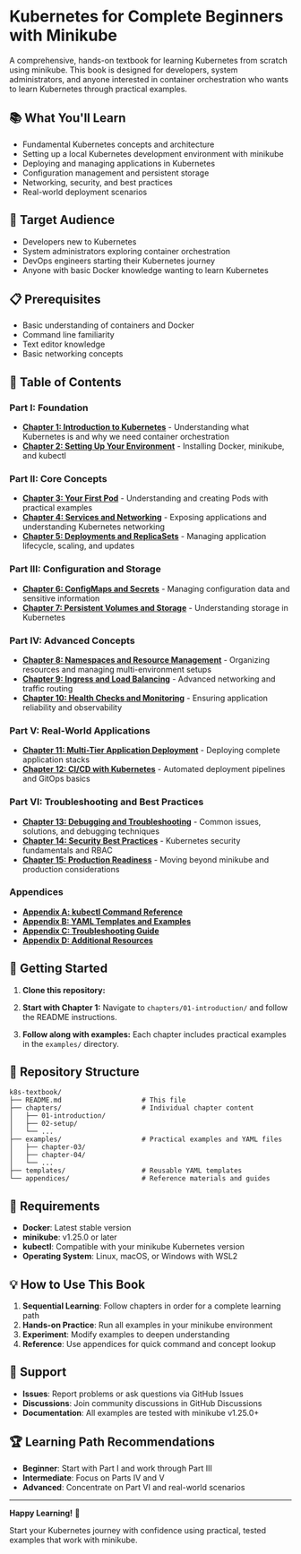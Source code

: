 # Kubernetes for Complete Beginners with Minikube

A comprehensive, hands-on textbook for learning Kubernetes from scratch using minikube. This book is designed for developers, system administrators, and anyone interested in container orchestration who wants to learn Kubernetes through practical examples.

## 📚 What You'll Learn

- Fundamental Kubernetes concepts and architecture
- Setting up a local Kubernetes development environment with minikube
- Deploying and managing applications in Kubernetes
- Configuration management and persistent storage
- Networking, security, and best practices
- Real-world deployment scenarios

## 🎯 Target Audience

- Developers new to Kubernetes
- System administrators exploring container orchestration
- DevOps engineers starting their Kubernetes journey
- Anyone with basic Docker knowledge wanting to learn Kubernetes

## 📋 Prerequisites

- Basic understanding of containers and Docker
- Command line familiarity
- Text editor knowledge
- Basic networking concepts

## 📖 Table of Contents

### Part I: Foundation
- **[Chapter 1: Introduction to Kubernetes](./chapters/01-introduction/)** - Understanding what Kubernetes is and why we need container orchestration
- **[Chapter 2: Setting Up Your Environment](./chapters/02-setup/)** - Installing Docker, minikube, and kubectl

### Part II: Core Concepts
- **[Chapter 3: Your First Pod](./chapters/03-first-pod/)** - Understanding and creating Pods with practical examples
- **[Chapter 4: Services and Networking](./chapters/04-services/)** - Exposing applications and understanding Kubernetes networking
- **[Chapter 5: Deployments and ReplicaSets](./chapters/05-deployments/)** - Managing application lifecycle, scaling, and updates

### Part III: Configuration and Storage
- **[Chapter 6: ConfigMaps and Secrets](./chapters/06-config-secrets/)** - Managing configuration data and sensitive information
- **[Chapter 7: Persistent Volumes and Storage](./chapters/07-storage/)** - Understanding storage in Kubernetes

### Part IV: Advanced Concepts
- **[Chapter 8: Namespaces and Resource Management](./chapters/08-namespaces/)** - Organizing resources and managing multi-environment setups
- **[Chapter 9: Ingress and Load Balancing](./chapters/09-ingress/)** - Advanced networking and traffic routing
- **[Chapter 10: Health Checks and Monitoring](./chapters/10-monitoring/)** - Ensuring application reliability and observability

### Part V: Real-World Applications
- **[Chapter 11: Multi-Tier Application Deployment](./chapters/11-multi-tier/)** - Deploying complete application stacks
- **[Chapter 12: CI/CD with Kubernetes](./chapters/12-cicd/)** - Automated deployment pipelines and GitOps basics

### Part VI: Troubleshooting and Best Practices
- **[Chapter 13: Debugging and Troubleshooting](./chapters/13-debugging/)** - Common issues, solutions, and debugging techniques
- **[Chapter 14: Security Best Practices](./chapters/14-security/)** - Kubernetes security fundamentals and RBAC
- **[Chapter 15: Production Readiness](./chapters/15-production/)** - Moving beyond minikube and production considerations

### Appendices
- **[Appendix A: kubectl Command Reference](./appendices/kubectl-reference.md)**
- **[Appendix B: YAML Templates and Examples](./appendices/yaml-templates.md)**
- **[Appendix C: Troubleshooting Guide](./appendices/troubleshooting.md)**
- **[Appendix D: Additional Resources](./appendices/resources.md)**

## 🚀 Getting Started

1. **Clone this repository:**

2. **Start with Chapter 1:**
   Navigate to `chapters/01-introduction/` and follow the README instructions.

3. **Follow along with examples:**
   Each chapter includes practical examples in the `examples/` directory.

## 📁 Repository Structure

```
k8s-textbook/
├── README.md                    # This file
├── chapters/                    # Individual chapter content
│   ├── 01-introduction/
│   ├── 02-setup/
│   └── ...
├── examples/                    # Practical examples and YAML files
│   ├── chapter-03/
│   ├── chapter-04/
│   └── ...
├── templates/                   # Reusable YAML templates
└── appendices/                  # Reference materials and guides
```

## 🔧 Requirements

- **Docker**: Latest stable version
- **minikube**: v1.25.0 or later
- **kubectl**: Compatible with your minikube Kubernetes version
- **Operating System**: Linux, macOS, or Windows with WSL2

## 💡 How to Use This Book

1. **Sequential Learning**: Follow chapters in order for a complete learning path
2. **Hands-on Practice**: Run all examples in your minikube environment
3. **Experiment**: Modify examples to deepen understanding
4. **Reference**: Use appendices for quick command and concept lookup

## 🙋 Support

- **Issues**: Report problems or ask questions via GitHub Issues
- **Discussions**: Join community discussions in GitHub Discussions
- **Documentation**: All examples are tested with minikube v1.25.0+

## 🏆 Learning Path Recommendations

- **Beginner**: Start with Part I and work through Part III
- **Intermediate**: Focus on Parts IV and V
- **Advanced**: Concentrate on Part VI and real-world scenarios

---

**Happy Learning!** 🎉

Start your Kubernetes journey with confidence using practical, tested examples that work with minikube.